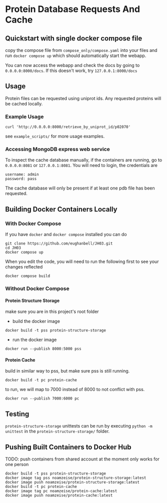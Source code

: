 # Protein Database Requests And Cache 

## Quickstart with single docker compose file

copy the compose file from `compose_only/compose.yaml` into your files and run 
```docker compose up```
which should automatically start the webapp.

You can now access the webapp and check the docs by going to
`0.0.0.0:8000/docs`. If this doesn't work, try `127.0.0.1:8000/docs`

## Usage

Protein files can be requested using uniprot ids. Any requested proteins
will be cached locally.

### Example Usage

```
curl 'http://0.0.0.0:8000/retrieve_by_uniprot_id/p02070'
```

see `example_scripts/` for more usage examples.

### Accessing MongoDB express web service
To inspect the cache database manually, if the containers are running, go to
`0.0.0.0:8081` or `127.0.0.1:8081`.
You will need to login, the credentials are 
```
username: admin
password: pass
```

The cache database will only be present if at least one pdb file has been requested.

## Building Docker Containers Locally

### With Docker Compose

If you have `docker` and `docker compose` installed you can do
```
git clone https://github.com/eughanbell/JH03.git
cd JH03
docker compose up
```

When you edit the code, you will need to run the following first to see your changes reflected
```
docker compose build
```

### Without Docker Compose

#### Protein Structure Storage

make sure you are in this project's root folder

* build the docker image
```
docker build -t pss protein-structure-storage
```
* run the docker image
```
docker run --publish 8000:5000 pss
```

#### Protein Cache
	
build in similar way to pss, but make sure pss is still running.
```
docker build -t pc protein-cache
```
to run, we will map to 7000 instead of 8000 to not conflict with pss.
```
docker run --publish 7000:6000 pc
```

## Testing
`protein-structure-storage` unittests can be run by executing `python -m unittest` in the `protein-structure-storage/` folder.

## Pushing Built Containers to Docker Hub

TODO: push containers from shared account
at the moment only works for one person


```
docker build -t pss protein-structure-storage
docker image tag pss noamzeise/protein-structure-storage:latest
docker image push noamzeise/protein-structure-storage:latest
docker build -t pc protein-cache
docker image tag pc noamzeise/protein-cache:latest
docker image push noamzeise/protein-cache:latest
```
